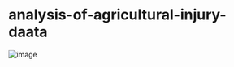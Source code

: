 # analysis-of-agricultural-injury-daata
![image](https://github.com/younkyungkim/analysis-of-agricultural-injury-daata/assets/141793731/36c323dd-6f31-4c25-bf47-ed9fa71dc3f3)

